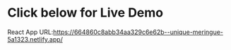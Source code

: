 # Click below for Live Demo
React App URL:https://664860c8abb34aa329c6e62b--unique-meringue-5a1323.netlify.app/
